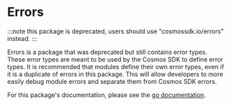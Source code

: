 # Errors

:::note
this package is deprecated, users should use "cosmossdk.io/errors" instead.
:::

Errors is a package that was deprecated but still contains error types. These error types are meant to be used by the Cosmos SDK to define error types. It is recommended that modules define their own error types, even if it is a duplicate of errors in this package. This will allow developers to more easily debug module errors and separate them from Cosmos SDK errors. 

For this package's documentation, please see the [go documentation](https://pkg.go.dev/github.com/T-ragon/cosmos-sdk/v3@v0.47.5/types/errors).
